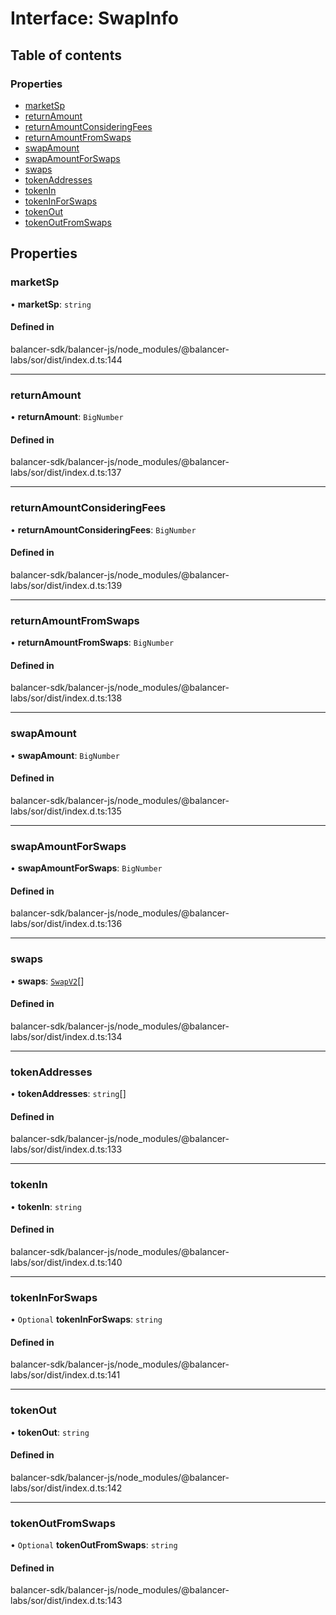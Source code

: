# Interface: SwapInfo

## Table of contents

### Properties

- [marketSp](SwapInfo.md#marketsp)
- [returnAmount](SwapInfo.md#returnamount)
- [returnAmountConsideringFees](SwapInfo.md#returnamountconsideringfees)
- [returnAmountFromSwaps](SwapInfo.md#returnamountfromswaps)
- [swapAmount](SwapInfo.md#swapamount)
- [swapAmountForSwaps](SwapInfo.md#swapamountforswaps)
- [swaps](SwapInfo.md#swaps)
- [tokenAddresses](SwapInfo.md#tokenaddresses)
- [tokenIn](SwapInfo.md#tokenin)
- [tokenInForSwaps](SwapInfo.md#tokeninforswaps)
- [tokenOut](SwapInfo.md#tokenout)
- [tokenOutFromSwaps](SwapInfo.md#tokenoutfromswaps)

## Properties

### marketSp

• **marketSp**: `string`

#### Defined in

balancer-sdk/balancer-js/node_modules/@balancer-labs/sor/dist/index.d.ts:144

___

### returnAmount

• **returnAmount**: `BigNumber`

#### Defined in

balancer-sdk/balancer-js/node_modules/@balancer-labs/sor/dist/index.d.ts:137

___

### returnAmountConsideringFees

• **returnAmountConsideringFees**: `BigNumber`

#### Defined in

balancer-sdk/balancer-js/node_modules/@balancer-labs/sor/dist/index.d.ts:139

___

### returnAmountFromSwaps

• **returnAmountFromSwaps**: `BigNumber`

#### Defined in

balancer-sdk/balancer-js/node_modules/@balancer-labs/sor/dist/index.d.ts:138

___

### swapAmount

• **swapAmount**: `BigNumber`

#### Defined in

balancer-sdk/balancer-js/node_modules/@balancer-labs/sor/dist/index.d.ts:135

___

### swapAmountForSwaps

• **swapAmountForSwaps**: `BigNumber`

#### Defined in

balancer-sdk/balancer-js/node_modules/@balancer-labs/sor/dist/index.d.ts:136

___

### swaps

• **swaps**: [`SwapV2`](SwapV2.md)[]

#### Defined in

balancer-sdk/balancer-js/node_modules/@balancer-labs/sor/dist/index.d.ts:134

___

### tokenAddresses

• **tokenAddresses**: `string`[]

#### Defined in

balancer-sdk/balancer-js/node_modules/@balancer-labs/sor/dist/index.d.ts:133

___

### tokenIn

• **tokenIn**: `string`

#### Defined in

balancer-sdk/balancer-js/node_modules/@balancer-labs/sor/dist/index.d.ts:140

___

### tokenInForSwaps

• `Optional` **tokenInForSwaps**: `string`

#### Defined in

balancer-sdk/balancer-js/node_modules/@balancer-labs/sor/dist/index.d.ts:141

___

### tokenOut

• **tokenOut**: `string`

#### Defined in

balancer-sdk/balancer-js/node_modules/@balancer-labs/sor/dist/index.d.ts:142

___

### tokenOutFromSwaps

• `Optional` **tokenOutFromSwaps**: `string`

#### Defined in

balancer-sdk/balancer-js/node_modules/@balancer-labs/sor/dist/index.d.ts:143
